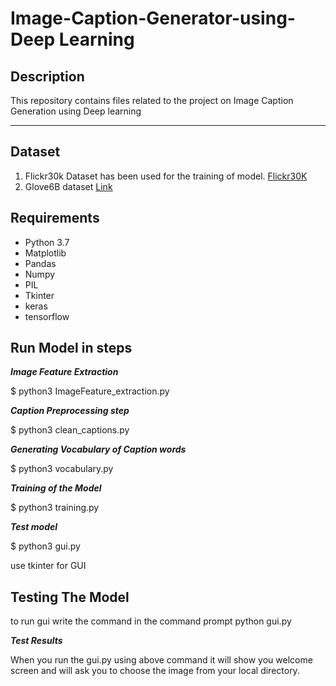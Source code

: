 # Image-Caption-Generator-using-Deep Learning


## Description
This repository contains files related to the  project on Image Caption Generation using Deep learning

----
## Dataset
1. Flickr30k Dataset has been used for the training of model.
   [Flickr30K](https://www.kaggle.com/hsankesara/flickr-image-dataset)
2. Glove6B dataset [Link](https://drive.google.com/open?id=1GI5sWeCxgJEgToeVmakL69oDlXowXGU4)

## Requirements
* Python 3.7
* Matplotlib
* Pandas
* Numpy
* PIL 
* Tkinter
* keras
* tensorflow


## Run Model in steps

***Image Feature Extraction***

$ python3 ImageFeature_extraction.py

***Caption Preprocessing step***

$ python3 clean_captions.py

***Generating Vocabulary of Caption words***

$ python3 vocabulary.py

***Training of the Model***

$ python3 training.py

***Test model***

$ python3 gui.py

use tkinter for GUI

## Testing The Model
 
to run gui write the command  in the  command prompt  python gui.py

***Test Results***

When you run the gui.py using above command it will show you welcome screen and will ask you to choose the image from your local directory. 


